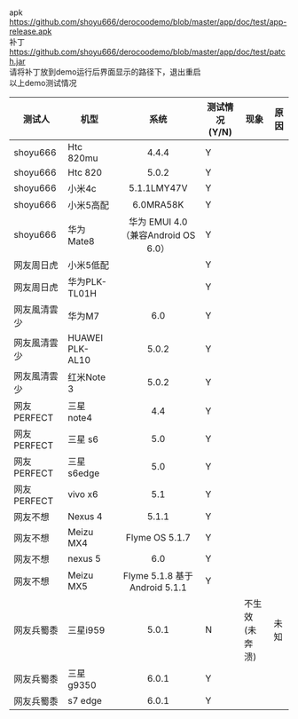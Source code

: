<br>apk  https://github.com/shoyu666/derocoodemo/blob/master/app/doc/test/app-release.apk
<br>补丁 https://github.com/shoyu666/derocoodemo/blob/master/app/doc/test/patch.jar
<br>请将补丁放到demo运行后界面显示的路径下，退出重启
<br>以上demo测试情况

|测试人| 机型        | 系统           |测试情况(Y/N)|现象|原因|
| ------------- | ------------- |:-------------:| -------------|-------------|-------------|
|shoyu666|Htc 820mu|4.4.4|Y|||
|shoyu666|Htc 820|5.0.2|Y|||
|shoyu666|小米4c|5.1.1LMY47V|Y|||
|shoyu666|小米5高配|6.0MRA58K|Y|||
|shoyu666|华为Mate8|华为 EMUI 4.0（兼容Android OS 6.0）|Y|||
|网友周日虎|小米5低配||Y|||
|网友周日虎|华为PLK-TL01H||Y|||
|网友風清雲少|华为M7|6.0|Y|||
|网友風清雲少|HUAWEI PLK-AL10|5.0.2|Y|||
|网友風清雲少|红米Note 3| 5.0.2|Y |||
|网友PERFECT |三星 note4|4.4|Y|||
|网友PERFECT |三星 s6|5.0|Y|||
|网友PERFECT |三星 s6edge|5.0|Y|||
|网友PERFECT |vivo x6|5.1|Y|||
|网友不想 |Nexus 4|5.1.1|Y|||
|网友不想 |Meizu MX4|Flyme OS 5.1.7|Y|||
|网友不想 |nexus 5 |6.0|Y|||
|网友不想 |Meizu MX5|Flyme 5.1.8 基于 Android 5.1.1|Y|||
|网友兵蜀黍 |三星i959 |5.0.1|N|不生效(未奔溃)|未知|
|网友兵蜀黍 |三星g9350 |6.0.1|Y|||
|网友兵蜀黍 |s7 edge |6.0.1|Y|||

